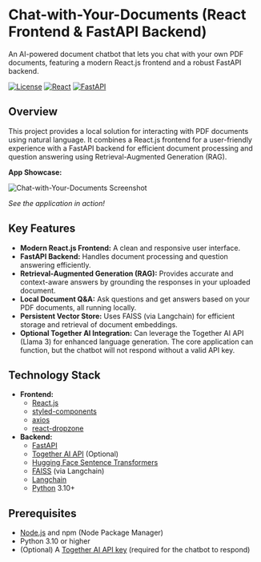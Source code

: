 # Chat-with-Your-Documents (React Frontend & FastAPI Backend)

An AI-powered document chatbot that lets you chat with your own PDF documents, featuring a modern React.js frontend and a robust FastAPI backend.

[![License](https://img.shields.io/badge/License-MIT-yellow.svg)](https://opensource.org/licenses/MIT)
[![React](https://img.shields.io/badge/React-Frontend-blue)](https://reactjs.org/)
[![FastAPI](https://img.shields.io/badge/FastAPI-Backend-blue)](https://fastapi.tiangolo.com/)

## Overview

This project provides a local solution for interacting with PDF documents using natural language. It combines a React.js frontend for a user-friendly experience with a FastAPI backend for efficient document processing and question answering using Retrieval-Augmented Generation (RAG).

**App Showcase:**

![Chat-with-Your-Documents Screenshot](images/app.png)

*See the application in action!*

## Key Features

*   **Modern React.js Frontend:** A clean and responsive user interface.
*   **FastAPI Backend:** Handles document processing and question answering efficiently.
*   **Retrieval-Augmented Generation (RAG):** Provides accurate and context-aware answers by grounding the responses in your uploaded document.
*   **Local Document Q&A:** Ask questions and get answers based on your PDF documents, all running locally.
*   **Persistent Vector Store:** Uses FAISS (via Langchain) for efficient storage and retrieval of document embeddings.
*   **Optional Together AI Integration:** Can leverage the Together AI API (Llama 3) for enhanced language generation.  The core application can function, but the chatbot will not respond without a valid API key.

## Technology Stack

*   **Frontend:**
    *   [React.js](https://reactjs.org/)
    *   [styled-components](https://styled-components.com/)
    *   [axios](https://axios-http.com/)
    *   [react-dropzone](https://react-dropzone.js.org/)
*   **Backend:**
    *   [FastAPI](https://fastapi.tiangolo.com/)
    *   [Together AI API](https://www.together.ai/) (Optional)
    *   [Hugging Face Sentence Transformers](https://huggingface.co/sentence-transformers)
    *   [FAISS](https://github.com/facebookresearch/faiss) (via Langchain)
    *   [Langchain](https://www.langchain.com/)
    *   [Python](https://www.python.org/) 3.10+

## Prerequisites

*   [Node.js](https://nodejs.org/) and npm (Node Package Manager)
*   Python 3.10 or higher
*   (Optional) A [Together AI API key](https://www.together.ai/) (required for the chatbot to respond)
